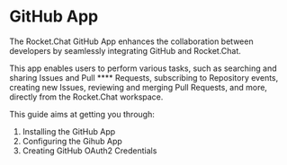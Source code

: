 # GitHub App

The Rocket.Chat GitHub App enhances the collaboration between developers by seamlessly integrating GitHub and Rocket.Chat.

This app enables users to perform various tasks, such as searching and sharing Issues and Pull **** Requests, subscribing to Repository events, creating new Issues, reviewing and merging Pull Requests, and more, directly from the Rocket.Chat workspace.

This guide aims at getting you through:

1. Installing the GitHub App
2. Configuring the Gihub App
3. Creating GitHub OAuth2 Credentials
